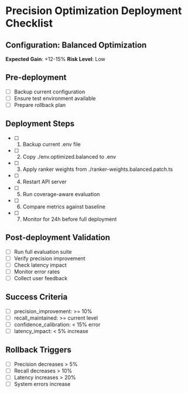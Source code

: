 
# Precision Optimization Deployment Checklist

## Configuration: Balanced Optimization
**Expected Gain**: +12-15%
**Risk Level**: Low

## Pre-deployment
- [ ] Backup current configuration
- [ ] Ensure test environment available
- [ ] Prepare rollback plan

## Deployment Steps
- [ ] 1. Backup current .env file
- [ ] 2. Copy ./env.optimized.balanced to .env
- [ ] 3. Apply ranker weights from ./ranker-weights.balanced.patch.ts
- [ ] 4. Restart API server
- [ ] 5. Run coverage-aware evaluation
- [ ] 6. Compare metrics against baseline
- [ ] 7. Monitor for 24h before full deployment

## Post-deployment Validation  
- [ ] Run full evaluation suite
- [ ] Verify precision improvement
- [ ] Check latency impact
- [ ] Monitor error rates
- [ ] Collect user feedback

## Success Criteria
- [ ] precision_improvement: >= 10%
- [ ] recall_maintained: >= current level
- [ ] confidence_calibration: < 15% error
- [ ] latency_impact: < 5% increase

## Rollback Triggers
- [ ] Precision decreases > 5%
- [ ] Recall decreases > 10%
- [ ] Latency increases > 20%
- [ ] System errors increase
